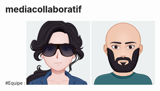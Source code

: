 # mediacollaboratif
#Equipe :
![alt text](./images/avatar/j.png) ![alt text](./images/avatar/z(1).png)
